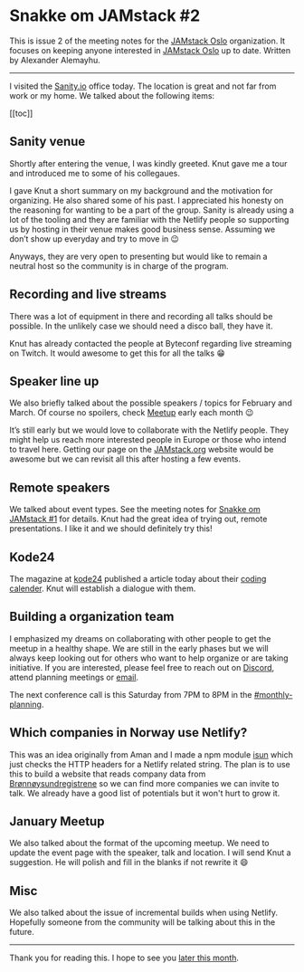 # Snakke om JAMstack #2

This is issue 2 of the meeting notes for the [JAMstack Oslo][7] organization.
It focuses on keeping anyone interested in [JAMstack Oslo][7] up to date.
Written by Alexander Alemayhu.

---

I visited the [Sanity.io][8] office today. The location is great and not far
from work or my home. We talked about the following items:

[[toc]]

## Sanity venue

Shortly after entering the venue, I was kindly greeted. Knut gave me a tour and
introduced me to some of his collegaues.

I gave Knut a short summary on my background and the motivation for organizing.
He also shared some of his past. I appreciated his honesty on the reasoning
for wanting to be a part of the group. Sanity is already using a lot of the
tooling and they are familiar with the Netlify people so supporting us by
hosting in their venue makes good business sense. Assuming we don’t show up
everyday and try to move in :wink:

Anyways, they are very open to presenting but would like to remain a neutral
host so the community is in charge of the program.

## Recording and live streams

There was a lot of equipment in there and recording all talks should be possible.
In the unlikely case we should need a disco ball, they have it.

Knut has already contacted the people at Byteconf regarding live streaming on
Twitch. It would awesome to get this for all the talks :grin:

## Speaker line up

We also briefly talked about the possible speakers / topics for February and
March. Of course no spoilers, check [Meetup][7] early each month :wink:

It’s still early but we would love to collaborate with the Netlify people.
They might help us reach more interested people in Europe or those who intend
to travel here. Getting our page on the [JAMstack.org][11] website would
be awesome but we can revisit all this after hosting a few events.

## Remote speakers

We talked about event types. See the meeting notes for [Snakke om JAMstack #1][0] for details.
Knut had the great idea of trying out, remote presentations. I like it and we
should definitely try this!

## Kode24

The magazine at [kode24][kode24] published a article today about their [coding
calender][9]. Knut will establish a dialogue with them.

## Building a organization team

I emphasized my dreams on collaborating with other people to get the meetup in
a healthy shape. We are still in the early phases but we will always keep
looking out for others who want to help organize or are taking initiative. If
you are interested, please feel free to reach out on [Discord][1], attend
planning meetings or [email][3].

The next conference call is this Saturday from 7PM to 8PM in the [#monthly-planning][10].

## Which companies in Norway use Netlify?

This was an idea originally from Aman and I made a npm module [isun][4] which
just checks the HTTP headers for a Netlify related string. The plan is to use
this to build a website that reads company data from [Brønnøysundregistrene][5]
so we can find more companies we can invite to talk. We already have a good
list of potentials but it won't hurt to grow it.

## January Meetup

We also talked about the format of the upcoming meetup. We need to update the
event page with the speaker, talk and location. I will send Knut a suggestion.
He will polish and fill in the blanks if not rewrite it :smile:

## Misc

We also talked about the issue of incremental builds when using Netlify.
Hopefully someone from the community will be talking about this in the future.

---

Thank you for reading this. I hope to see you [later this month][6].

[0]: meeting-planning-22-12-2018.html#the-kind-of-format-we-would-like-to-have
[1]: https://discord.gg/rE3pcSwcid=YWxlbWF5aHUuY29tX2tzaGxxbHFsZjdmYTlnbjZjZWRqY2NsZzRjQGdyb3VwLmNhbGVuZGFyLmdvb2dsZS5jb20
[3]: mailto:a@alemayhu.com
[4]: https://www.npmjs.com/package/@scanf/isun
[5]: https://www.brreg.no/produkter-og-tjenester/apne-data/
[6]: https://www.meetup.com/JAMstack-Oslo/events/257379094/
[7]: https://www.meetup.com/JAMstack-Oslo/
[8]: https://www.sanity.io
[kode24]: https://www.kode24.no
[9]: https://www.kode24.no/guider/slik-hoster-vi-toms-hosting/70615974
[10]: https://discord.gg/rE3pcSw
[11]: https://jamstack.org/
